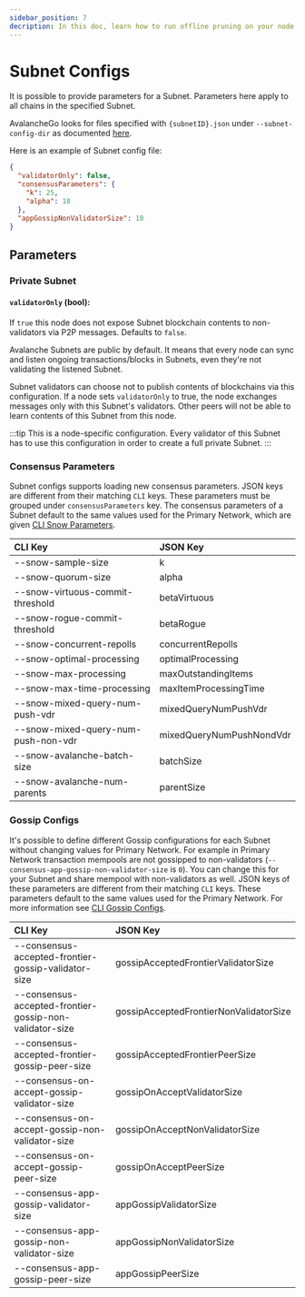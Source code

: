 ```yaml
---
sidebar_position: 7
decription: In this doc, learn how to run offline pruning on your node to reduce its disk usage.
---
```


# Subnet Configs

It is possible to provide parameters for a Subnet. Parameters here apply to all chains in the specified Subnet.

AvalancheGo looks for files specified with `{subnetID}.json` under `--subnet-config-dir` as documented [here](./avalanchego-config-flags.md#subnet-configs).

Here is an example of Subnet config file:

```json
{
  "validatorOnly": false,
  "consensusParameters": {
    "k": 25,
    "alpha": 18
  },
  "appGossipNonValidatorSize": 10
}
```

## Parameters

### Private Subnet

#### `validatorOnly` (bool):

If `true` this node does not expose Subnet blockchain contents to non-validators via P2P messages. Defaults to `false`.

Avalanche Subnets are public by default. It means that every node can sync and listen ongoing transactions/blocks in Subnets, even they're not validating the listened Subnet.

Subnet validators can choose not to publish contents of blockchains via this configuration. If a node sets `validatorOnly` to true, the node exchanges messages only with this Subnet's validators. Other peers will not be able to learn contents of this Subnet from this node.

:::tip
This is a node-specific configuration. Every validator of this Subnet has to use this configuration in order to create a full private Subnet.
:::

### Consensus Parameters

Subnet configs supports loading new consensus parameters. JSON keys are different from their matching `CLI` keys. These parameters must be grouped under `consensusParameters` key. The consensus parameters of a Subnet default to the same values used for the Primary Network, which are given [CLI Snow Parameters](./avalanchego-config-flags.md#snow-parameters).

| CLI Key                             | JSON Key                 |
|:----------------------------------- |:------------------------ |
| --snow-sample-size                  | k                        |
| --snow-quorum-size                  | alpha                    |
| --snow-virtuous-commit-threshold    | betaVirtuous             |
| --snow-rogue-commit-threshold       | betaRogue                |
| --snow-concurrent-repolls           | concurrentRepolls        |
| --snow-optimal-processing           | optimalProcessing        |
| --snow-max-processing               | maxOutstandingItems      |
| --snow-max-time-processing          | maxItemProcessingTime    |
| --snow-mixed-query-num-push-vdr     | mixedQueryNumPushVdr     |
| --snow-mixed-query-num-push-non-vdr | mixedQueryNumPushNondVdr |
| --snow-avalanche-batch-size         | batchSize                |
| --snow-avalanche-num-parents        | parentSize               |

### Gossip Configs

It's possible to define different Gossip configurations for each Subnet without changing values for Primary Network. For example in Primary Network transaction mempools are not gossipped to non-validators (`--consensus-app-gossip-non-validator-size` is `0`). You can change this for your Subnet and share mempool with non-validators as well. JSON keys of these parameters are different from their matching `CLI` keys. These parameters default to the same values used for the Primary Network. For more information see [CLI Gossip Configs](./avalanchego-config-flags.md#gossiping).

| CLI Key                                                 | JSON Key                               |
|:------------------------------------------------------- |:-------------------------------------- |
| --consensus-accepted-frontier-gossip-validator-size     | gossipAcceptedFrontierValidatorSize    |
| --consensus-accepted-frontier-gossip-non-validator-size | gossipAcceptedFrontierNonValidatorSize |
| --consensus-accepted-frontier-gossip-peer-size          | gossipAcceptedFrontierPeerSize         |
| --consensus-on-accept-gossip-validator-size             | gossipOnAcceptValidatorSize            |
| --consensus-on-accept-gossip-non-validator-size         | gossipOnAcceptNonValidatorSize         |
| --consensus-on-accept-gossip-peer-size                  | gossipOnAcceptPeerSize                 |
| --consensus-app-gossip-validator-size                   | appGossipValidatorSize                 |
| --consensus-app-gossip-non-validator-size               | appGossipNonValidatorSize              |
| --consensus-app-gossip-peer-size                        | appGossipPeerSize                      |
